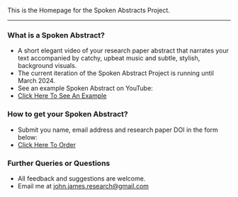 
This is the Homepage for the Spoken Abstracts Project.

---
  

### What is a Spoken Abstract?
+ A short elegant video of your research paper abstract that narrates your text accompanied by catchy, upbeat music and subtle, stylish, background visuals.
+ The current iteration of the Spoken Abstract Project is running until March 2024.
+ See an example Spoken Abstract on YouTube:  
+ [Click Here To See An Example](TBC)

  
### How to get your Spoken Abstract?
+ Submit you name, email address and research paper DOI in the form below:  
+ [Click Here To Order](https://forms.gle/g5er3GAKAdrHHaqNA)

  
### Further Queries or Questions
+ All feedback and suggestions are welcome.
+ Email me at john.james.research@gmail.com
